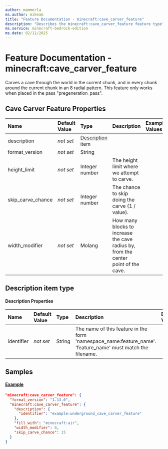 ```yaml
---
author: mammerla
ms.author: mikeam
title: "Feature Documentation - minecraft:cave_carver_feature"
description: "Describes the minecraft:cave_carver_feature feature type"
ms.service: minecraft-bedrock-edition
ms.date: 02/11/2025 
---
```


# Feature Documentation - minecraft:cave_carver_feature

Carves a cave through the world in the current chunk, and in every chunk around the current chunk in an 8 radial pattern. This feature only works when placed in the pass "pregeneration_pass".


## Cave Carver Feature Properties

|Name       |Default Value |Type |Description |Example Values |
|:----------|:-------------|:----|:-----------|:------------- |
| description | *not set* | [Description](#description-item-type) item |  |  | 
| format_version | *not set* | String |  |  | 
| height_limit | *not set* | Integer number | The height limit where we attempt to carve. |  | 
| skip_carve_chance | *not set* | Integer number | The chance to skip doing the carve (1 / value). |  | 
| width_modifier | *not set* | Molang | How many blocks to increase the cave radius by, from the center point of the cave. |  | 

## Description item type

#### Description Properties

|Name       |Default Value |Type |Description |Example Values |
|:----------|:-------------|:----|:-----------|:------------- |
| identifier | *not set* | String | The name of this feature in the form 'namespace_name:feature_name'. 'feature_name' must match the filename. |  | 

## Samples

#### [Example](example)


```json
"minecraft:cave_carver_feature": {
  "format_version": "1.13.0",
  "minecraft:cave_carver_feature": {
    "description": {
      "identifier": "example:underground_cave_carver_feature"
    },
    "fill_with": "minecraft:air",
    "width_modifier": 0,
    "skip_carve_chance": 15
  }
}
```

